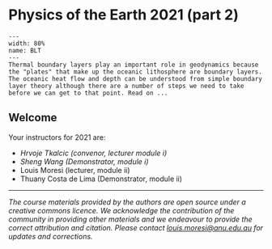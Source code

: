 # Physics of the Earth 2021 (part 2)

```{figure} Figures/blt2.png
---
width: 80%
name: BLT
---
Thermal boundary layers play an important role in geodynamics because the "plates" that make up the oceanic lithosphere are boundary layers. The oceanic heat flow and depth can be understood from simple boundary layer theory although there are a number of steps we need to take before we can get to that point. Read on ... 
```

## Welcome

Your instructors for 2021 are:

  - *Hrvoje Tkalcic (convenor, lecturer module i)*
  - *Sheng Wang (Demonstrator, module i)*
  - Louis Moresi (lecturer, module ii)
  - Thuany Costa de Lima (Demonstrator, module ii)

---

*The course materials provided by the authors are open source under a creative commons licence. 
We acknowledge the contribution of the community in providing other materials and we endeavour to 
provide the correct attribution and citation. Please contact louis.moresi@anu.edu.au for updates and 
corrections.*